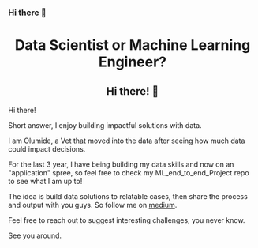 ### Hi there 👋

<!--
**olumideodetunde/olumideodetunde** is a ✨ _special_ ✨ repository because its `README.md` (this file) appears on your GitHub profile.

Here are some ideas to get you started:

- 🔭 I’m currently working on ...
- 🌱 I’m currently learning ...
- 👯 I’m looking to collaborate on ...
- 🤔 I’m looking for help with ...
- 💬 Ask me about ...
- 📫 How to reach me: ...
- 😄 Pronouns: ...
- ⚡ Fun fact: ...
-->

<div align="center">
<h1>Data Scientist or Machine Learning Engineer?</h1>
<h2>Hi there! 👋</h2>
</div>


Hi there! 

Short answer, I enjoy building impactful solutions with data.

I am Olumide, a Vet that moved into the data after seeing how much data could impact decisions.

For the last 3 year, I have being building my data skills and now on an "application" spree, so feel free to check my ML_end_to_end_Project repo to see what I am up to!

The idea is build data solutions to relatable cases, then share the process and output with you guys. So follow me on [medium](https://medium.com/@olumideodetunde).

Feel free to reach out to suggest interesting challenges, you never know.

See you around.
